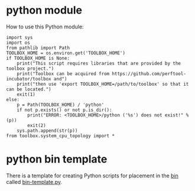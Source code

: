 # python module

How to use this Python module:

```
import sys
import os
from pathlib import Path
TOOLBOX_HOME = os.environ.get('TOOLBOX_HOME')
if TOOLBOX_HOME is None:
    print("This script requires libraries that are provided by the toolbox project.")
    print("Toolbox can be acquired from https://github.com/perftool-incubator/toolbox and")
    print("then use 'export TOOLBOX_HOME=/path/to/toolbox' so that it can be located.")
    exit(1)
else:
    p = Path(TOOLBOX_HOME) / 'python'
    if not p.exists() or not p.is_dir():
        print("ERROR: <TOOLBOX_HOME>/python ('%s') does not exist!" % (p))
        exit(2)
    sys.path.append(str(p))
from toolbox.system_cpu_topology import *
```

# python bin template

There is a template for creating Python scripts for placement in the [bin](../bin) called [bin-template.py](bin-template.py).
